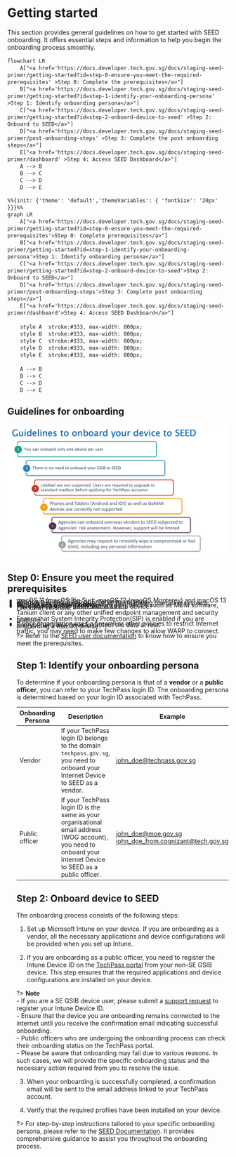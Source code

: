 # Getting started

This section provides general guidelines on how to get started with SEED onboarding. It offers essential steps and information to help you begin the onboarding process smoothly. 


```mermaid
flowchart LR
    A["<a href='https://docs.developer.tech.gov.sg/docs/staging-seed-primer/getting-started?id=step-0-ensure-you-meet-the-required-prerequisites' >Step 0: Complete the prerequisites</a>"]
    B["<a href='https://docs.developer.tech.gov.sg/docs/staging-seed-primer/getting-started?id=step-1-identify-your-onboarding-persona' >Step 1: Identify onboarding persona</a>"]
    C["<a href='https://docs.developer.tech.gov.sg/docs/staging-seed-primer/getting-started?id=step-2-onboard-device-to-seed' >Step 2: Onboard to SEED</a>"]
    D["<a href='https://docs.developer.tech.gov.sg/docs/staging-seed-primer/post-onboarding-steps' >Step 3: Complete the post onboarding steps</a>"]
    E["<a href='https://docs.developer.tech.gov.sg/docs/staging-seed-primer/dashboard' >Step 4: Access SEED Dashboard</a>"]
    A --> B
    B --> C
    C --> D
    D --> E

```

```mermaid
%%{init: {'theme': 'default','themeVariables': { 'fontSize': '20px' }}}%%
graph LR
    A["<a href='https://docs.developer.tech.gov.sg/docs/staging-seed-primer/getting-started?id=step-0-ensure-you-meet-the-required-prerequisites'>Step 0: Complete prerequisites</a>"]
    B["<a href='https://docs.developer.tech.gov.sg/docs/staging-seed-primer/getting-started?id=step-1-identify-your-onboarding-persona'>Step 1: Identify onboarding persona</a>"]
    C["<a href='https://docs.developer.tech.gov.sg/docs/staging-seed-primer/getting-started?id=step-2-onboard-device-to-seed'>Step 2: Onboard to SEED</a>"]
    D["<a href='https://docs.developer.tech.gov.sg/docs/staging-seed-primer/post-onboarding-steps'>Step 3: Complete post onboarding steps</a>"]
    E["<a href='https://docs.developer.tech.gov.sg/docs/staging-seed-primer/dashboard'>Step 4: Access SEED Dashboard</a>"]

    style A  stroke:#333, max-width: 800px;
    style B  stroke:#333, max-width: 800px;
    style C  stroke:#333, max-width: 800px;
    style D  stroke:#333, max-width: 800px;
    style E  stroke:#333, max-width: 800px;
    
    A --> B
    B --> C
    C --> D
    D --> E

```

## Guidelines for onboarding

![guidelines-to-onboard-your-device-to-seed](images/guidelines-to-onboard-your-device-to-seed.png)


## Step 0: Ensure you meet the required prerequisites

<ul style="list-style-type: disc; margin-left: -3px;">
<li style="margin-bottom:-20px">You need an active <a href="https://docs.developer.tech.gov.sg/docs/techpass-user-guide/onboard-to-techpass">TechPass account</a>.</li>
<li style="margin-bottom:-20px">Request SEED provisioning. </li>
<li style="margin-bottom:-20px">Internet Device running on one of the following operating systems:</li>
    <li style="margin-bottom:-20px">Windows 10 and 11 Pro or Enterprise versions.</li>
    <li style="margin-bottom:-20px">macOS 11 (macOS Big Sur), macOS 12 (macOS Monterey) and macOS 13 (Ventura) versions.</li>
<li style="margin-bottom:-20px">Have administrator permissions on the device.</li>
<li style="margin-bottom:-20px">Remove any existing software on your device such as MDM software, Tanium client or any other unified endpoint management and security platform.</li>
<li style="margin-bottom:-20px">Ensure that System Integrity Protection(SIP) is enabled if you are onboarding a macOS device.</li>
<li style="margin-bottom:-20px">Encrypt hard disk drive to protect the data at rest.</li>
<li style="margin-bottom:-20px">If your organisation uses a firewall or other policies to restrict Internet traffic, you may need to make few changes to allow WARP to connect.</li>  

?> Refer to the [SEED user documentation](https://docs.developer.tech.gov.sg/docs/security-suite-for-engineering-endpoint-devices/prerequisites-for-onboarding) to know how to ensure you meet the prerequisites.

## Step 1: Identify your onboarding persona

To determine if your onboarding persona is that of a **vendor** or a **public officer**, you can refer to your TechPass login ID. The onboarding persona is determined based on your login ID associated with TechPass.

| Onboarding Persona 	| Description 	| Example 	|
|---	|---	|---	|
| Vendor 	| If your TechPass login ID belongs to the domain ```techpass.gov.sg```, you need to onboard your Internet Device to SEED as a vendor. 	| john_doe@techpass.gov.sg 	|
| Public officer 	| If your TechPass login ID is the same as your organisational email address (WOG account), you need to onboard your Internet Device to SEED as a public officer. 	| john_doe@moe.gov.sg<br>john_doe_from.cognizant@tech.gov.sg 	|

## Step 2: Onboard device to SEED

The onboarding process consists of the following steps:

1. Set up Microsoft Intune on your device. If you are onboarding as a vendor, all the necessary applications and device configurations will be provided when you set up Intune.

2. If you are onboarding as a public officer, you need to register the Intune Device ID on the [TechPass portal](https://portal.techpass.gov.sg/secure/account/profile) from your non-SE GSIB device. This step ensures that the required applications and device configurations are installed on your device. 

?> **Note**<br>- If you are a SE GSIB device user, please submit a [support request](https://go.gov.sg/seed-techpass-support) to register your Intune Device ID. <br>- Ensure that the device you are onboarding remains connected to the internet until you receive the confirmation email indicating successful onboarding.<br>- Public officers who are undergoing the onboarding process can check their onboarding status on the TechPass portal.<br>- Please be aware that onboarding may fail due to various reasons. In such cases, we will provide the specific onboarding status and the necessary action required from you to resolve the issue. 

3. When your onboarding is successfully completed, a confirmation email will be sent to the email address linked to your TechPass account.

4. Verify that the required profiles have been installed on your device.

?> For step-by-step instructions tailored to your specific onboarding persona, please refer to the [SEED Documentation](https://docs.developer.tech.gov.sg/docs/security-suite-for-engineering-endpoint-devices/onboard-device/onboard-device-to-seed). It provides comprehensive guidance to assist you throughout the onboarding process.

  







